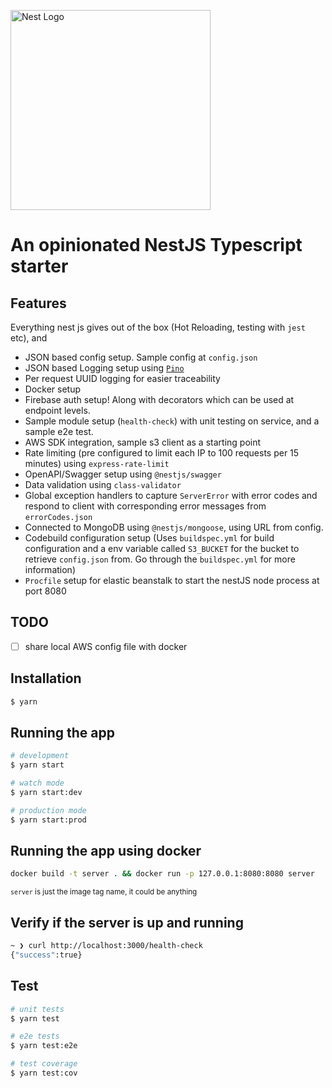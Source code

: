 <p>
  <a href="http://nestjs.com/" target="blank"><img src="https://nestjs.com/img/logo_text.svg" width="320" alt="Nest Logo" /></a>
</p>

# An opinionated NestJS Typescript starter

## Features

Everything nest js gives out of the box (Hot Reloading, testing with `jest` etc), and

- JSON based config setup. Sample config at `config.json`
- JSON based Logging setup using [`Pino`](https://www.npmjs.com/package/pino)
- Per request UUID logging for easier traceability
- Docker setup
- Firebase auth setup! Along with decorators which can be used at endpoint levels.
- Sample module setup (`health-check`) with unit testing on service, and a sample e2e test.
- AWS SDK integration, sample s3 client as a starting point
- Rate limiting (pre configured to limit each IP to 100 requests per 15 minutes) using `express-rate-limit`
- OpenAPI/Swagger setup using `@nestjs/swagger`
- Data validation using `class-validator`
- Global exception handlers to capture `ServerError` with error codes and respond to client with corresponding error messages from `errorCodes.json`
- Connected to MongoDB using `@nestjs/mongoose`, using URL from config.
- Codebuild configuration setup (Uses `buildspec.yml` for build configuration and a env variable called `S3_BUCKET` for the bucket to retrieve `config.json` from. Go through the `buildspec.yml` for more information)
- `Procfile` setup for elastic beanstalk to start the nestJS node process at port 8080  

## TODO

- [ ] share local AWS config file with docker

## Installation

```bash
$ yarn
```

## Running the app

```bash
# development
$ yarn start

# watch mode
$ yarn start:dev

# production mode
$ yarn start:prod
```

## Running the app using docker

```bash
docker build -t server . && docker run -p 127.0.0.1:8080:8080 server 
```
<small>`server` is just the image tag name, it could be anything</small>

## Verify if the server is up and running

```bash
~ ❯ curl http://localhost:3000/health-check
{"success":true}
```

## Test

```bash
# unit tests
$ yarn test

# e2e tests
$ yarn test:e2e

# test coverage
$ yarn test:cov
```

